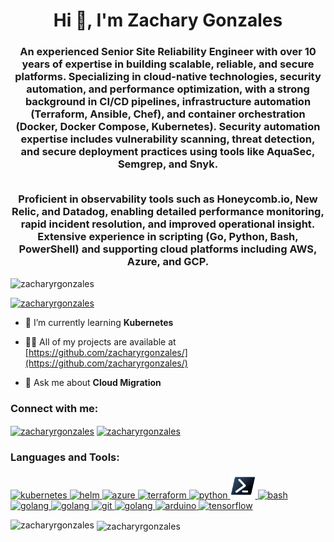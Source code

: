 <h1 align="center">Hi 👋, I'm Zachary Gonzales</h1>
<h3 align="center"> An experienced Senior Site Reliability Engineer with over 10 years of expertise in building scalable, reliable, and secure platforms. Specializing in cloud-native technologies, security automation, and performance optimization, with a strong background in CI/CD pipelines, infrastructure automation (Terraform, Ansible, Chef), and container orchestration (Docker, Docker Compose, Kubernetes). Security automation expertise includes vulnerability scanning, threat detection, and secure deployment practices using tools like AquaSec, Semgrep, and Snyk. 

<br> Proficient in observability tools such as Honeycomb.io, New Relic, and Datadog, enabling detailed performance monitoring, rapid incident resolution, and improved operational insight. Extensive experience in scripting (Go, Python, Bash, PowerShell) and supporting cloud platforms including AWS, Azure, and GCP. </h3>

<p align="left"> <img src="https://komarev.com/ghpvc/?username=zacharyrgonzales&label=Profile%20views&color=0e75b6&style=flat" alt="zacharyrgonzales" /> </p>

<p align="left"> <a href="https://github.com/ryo-ma/github-profile-trophy"><img src="https://github-profile-trophy.vercel.app/?username=zacharyrgonzales" alt="zacharyrgonzales" /></a> </p>

- 🌱 I’m currently learning **Kubernetes**

- 👨‍💻 All of my projects are available at [https://github.com/zacharyrgonzales/](https://github.com/zacharyrgonzales/)

- 💬 Ask me about **Cloud Migration**

<h3 align="left">Connect with me:</h3>
<p align="left">
<a href="https://linkedin.com/in/zrg" target="blank"><img align="center" src="https://raw.githubusercontent.com/rahuldkjain/github-profile-readme-generator/master/src/images/icons/Social/linked-in-alt.svg" alt="zacharyrgonzales" height="30" width="40" /></a>
<a href="https://www.youtube.com/@zacharyrgonzales" target="blank"><img align="center" src="https://raw.githubusercontent.com/rahuldkjain/github-profile-readme-generator/master/src/images/icons/Social/youtube.svg" alt="zacharyrgonzales" height="30" width="40" /></a>
</p>

<h3 align="left">Languages and Tools:</h3>
<p align="left">
  <a href="https://kubernetes.io" target="_blank" rel="noreferrer">
    <img
      src="https://www.vectorlogo.zone/logos/kubernetes/kubernetes-icon.svg"
      alt="kubernetes"
      width="40"
      height="40"
    />
  </a>

  <a href="https://helm.sh" target="_blank" rel="noreferrer">
    <img
      src="https://www.vectorlogo.zone/logos/helmsh/helmsh-icon.svg"
      alt="helm"
      width="40"
      height="40"
    />
  </a>

  <a href="https://azure.com/" target="_blank" rel="noreferrer">
    <img
      src="https://www.vectorlogo.zone/logos/microsoft_azure/microsoft_azure-icon.svg"
      alt="azure"
      width="40"
      height="40"
    />
  </a>

  <a href="https://developer.hashicorp.com/terraform" target="_blank" rel="noreferrer">
    <img
      src="https://www.vectorlogo.zone/logos/terraformio/terraformio-icon.svg"
      alt="terraform"
      width="40"
      height="40"
    />
  </a>

  <a href="https://www.python.org/" target="_blank" rel="noreferrer">
    <img
      src="https://www.vectorlogo.zone/logos/python/python-icon.svg"
      alt="python"
      width="40"
      height="40"
    />
  </a>

  <a href="microsoft.com/PowerShell" target="_blank" rel="noreferrer">
    <img
      src="https://raw.githubusercontent.com/devicons/devicon/refs/heads/master/icons/powershell/powershell-original.svg"
      alt="powershell"
      width="40"
      height="40"
    />
  </a>

  <a href="https://www.gnu.org/software/bash/" target="_blank" rel="noreferrer">
    <img
      src="https://www.vectorlogo.zone/logos/gnu_bash/gnu_bash-icon.svg"
      alt="bash"
      width="40"
      height="40"
    />
  </a>


  <a href="https://go.dev/" target="_blank" rel="noreferrer">
    <img
      src="https://www.vectorlogo.zone/logos/golang/golang-icon.svg"
      alt="golang"
      width="40"
      height="40"
    />
  </a>

  
  <a href="docker.io" target="_blank" rel="noreferrer">
    <img
      src="https://www.vectorlogo.zone/logos/docker/docker-icon.svg"
      alt="golang"
      width="40"
      height="40"
    />
  </a>

  <a href="https://git-scm.com/" target="_blank" rel="noreferrer">
    <img
      src="https://www.vectorlogo.zone/logos/git-scm/git-scm-icon.svg"
      alt="git"
      width="40"
      height="40"
    />
  </a>

  <a href="https://argo-cd.readthedocs.io/en/stable/" target="_blank" rel="noreferrer">
    <img
      src="https://www.vectorlogo.zone/logos/argoprojio/argoprojio-icon.svg"
      alt="golang"
      width="40"
      height="40"
    />
  </a>
    <a href="https://www.datadoghq.com/" target="_blank" rel="noreferrer">
    <img
      src="https://www.vectorlogo.zone/logos/datadoghq/datadoghq-icon.svg"
      alt="arduino"
      width="40"
      height="40"
    />
  </a>
  <a href="https://www.honeycomb.io" target="_blank" rel="noreferrer">
    <img
      src="https://www.vectorlogo.zone/logos/honeycombio/honeycombio-icon.svg"
      alt="tensorflow"
      width="40"
      height="40"
    />
  </a>
</p>

<p><img align="left" src="https://github-readme-stats.vercel.app/api/top-langs?username=zacharyrgonzales&show_icons=true&locale=en&layout=compact" alt="zacharyrgonzales" /></p>

<p>&nbsp;<img align="center" src="https://github-readme-stats.vercel.app/api?username=zacharyrgonzales&show_icons=true&locale=en" alt="zacharyrgonzales" /></p>